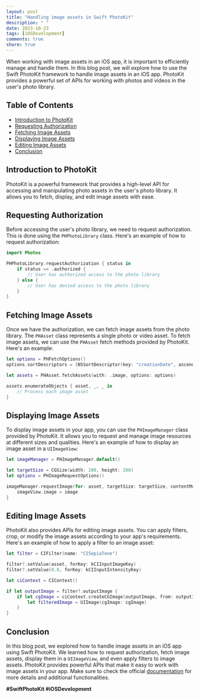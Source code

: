 ```yaml
---
layout: post
title: "Handling image assets in Swift PhotoKit"
description: " "
date: 2023-10-23
tags: [iOSDevelopment]
comments: true
share: true
---
```


When working with image assets in an iOS app, it is important to efficiently manage and handle them. In this blog post, we will explore how to use the Swift PhotoKit framework to handle image assets in an iOS app. PhotoKit provides a powerful set of APIs for working with photos and videos in the user's photo library.

## Table of Contents
- [Introduction to PhotoKit](#introduction-to-photokit)
- [Requesting Authorization](#requesting-authorization)
- [Fetching Image Assets](#fetching-image-assets)
- [Displaying Image Assets](#displaying-image-assets)
- [Editing Image Assets](#editing-image-assets)
- [Conclusion](#conclusion)

## Introduction to PhotoKit

PhotoKit is a powerful framework that provides a high-level API for accessing and manipulating photo assets in the user's photo library. It allows you to fetch, display, and edit image assets with ease.

## Requesting Authorization

Before accessing the user's photo library, we need to request authorization. This is done using the `PHPhotoLibrary` class. Here's an example of how to request authorization:

```swift
import Photos

PHPhotoLibrary.requestAuthorization { status in
    if status == .authorized {
        // User has authorized access to the photo library
    } else {
        // User has denied access to the photo library
    }
}
```

## Fetching Image Assets

Once we have the authorization, we can fetch image assets from the photo library. The `PHAsset` class represents a single photo or video asset. To fetch image assets, we can use the `PHAsset` fetch methods provided by PhotoKit. Here's an example:

```swift
let options = PHFetchOptions()
options.sortDescriptors = [NSSortDescriptor(key: "creationDate", ascending: false)]

let assets = PHAsset.fetchAssets(with: .image, options: options)

assets.enumerateObjects { asset, _, _ in
    // Process each image asset
}
```

## Displaying Image Assets

To display image assets in your app, you can use the `PHImageManager` class provided by PhotoKit. It allows you to request and manage image resources at different sizes and qualities. Here's an example of how to display an image asset in a `UIImageView`:

```swift
let imageManager = PHImageManager.default()

let targetSize = CGSize(width: 200, height: 200)
let options = PHImageRequestOptions()

imageManager.requestImage(for: asset, targetSize: targetSize, contentMode: .aspectFit, options: options) { image, _ in
    imageView.image = image
}
```

## Editing Image Assets

PhotoKit also provides APIs for editing image assets. You can apply filters, crop, or modify the image assets according to your app's requirements. Here's an example of how to apply a filter to an image asset:

```swift
let filter = CIFilter(name: "CISepiaTone")

filter?.setValue(asset, forKey: kCIInputImageKey)
filter?.setValue(0.8, forKey: kCIInputIntensityKey)

let ciContext = CIContext()

if let outputImage = filter?.outputImage {
    if let cgImage = ciContext.createCGImage(outputImage, from: outputImage.extent) {
        let filteredImage = UIImage(cgImage: cgImage)
    }
}
```

## Conclusion

In this blog post, we explored how to handle image assets in an iOS app using Swift PhotoKit. We learned how to request authorization, fetch image assets, display them in a `UIImageView`, and even apply filters to image assets. PhotoKit provides powerful APIs that make it easy to work with image assets in your app. Make sure to check the official [documentation](https://developer.apple.com/documentation/photokit) for more details and additional functionalities.

**#SwiftPhotoKit #iOSDevelopment**